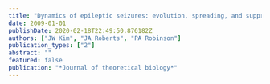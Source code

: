 ```yaml
---
title: "Dynamics of epileptic seizures: evolution, spreading, and suppression"
date: 2009-01-01
publishDate: 2020-02-18T22:49:50.876182Z
authors: ["JW Kim", "JA Roberts", "PA Robinson"]
publication_types: ["2"]
abstract: ""
featured: false
publication: "*Journal of theoretical biology*"
---
```


